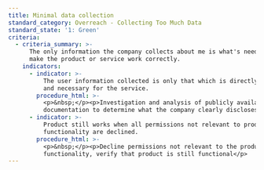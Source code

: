 ```yaml
---
title: Minimal data collection
standard_category: Overreach - Collecting Too Much Data
standard_state: '1: Green'
criteria:
  - criteria_summary: >-
      The only information the company collects about me is what's needed to
      make the product or service work correctly.
    indicators:
      - indicator: >-
          The user information collected is only that which is directly relevant
          and necessary for the service.
        procedure_html: >-
          <p>&nbsp;</p><p>Investigation and analysis of publicly available
          documentation to determine what the company clearly discloses.</p>
      - indicator: >-
          Product still works when all permissions not relevant to product's
          functionality are declined.
        procedure_html: >-
          <p>&nbsp;</p><p>Decline permissions not relevant to the product's
          functionality, verify that product is still functional</p>
---
```


